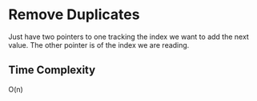 # Remove Duplicates

Just have two pointers to one tracking the index we want to add the next value. The other pointer is of the index we are reading.

## Time Complexity

O(n)